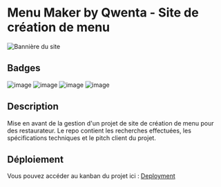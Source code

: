# Menu Maker by Qwenta - Site de création de menu

![Bannière du site](./images/FR_1156_P7_Banner-Qwenta.avif)

## Badges

![image](https://img.shields.io/badge/RSS-FFA500?style=for-the-badge&logo=rss&logoColor=white)
![image](https://img.shields.io/badge/Notion-000000?style=for-the-badge&logo=notion&logoColor=white)
![image](https://img.shields.io/badge/Microsoft_PowerPoint-B7472A?style=for-the-badge&logo=microsoft-powerpoint&logoColor=white)
![image](https://img.shields.io/badge/Microsoft_Word-2B579A?style=for-the-badge&logo=microsoft-word&logoColor=white)


## Description
Mise en avant de la gestion d'un projet de site de création de menu pour des restaurateur. Le repo contient les recherches effectuées, les spécifications techniques et le pitch client du projet.


## Déploiement

Vous pouvez accéder au kanban du projet ici : [Deployment](https://marvelous-motion-250.notion.site/Menu-Maker-By-Qwenta-10a8a94ee01a80769fb6ee16335f7262?pvs=74)
